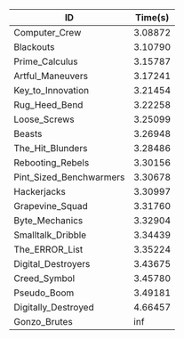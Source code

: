 |ID|Time(s)|
|-|-|
|Computer_Crew|3.08872|
|Blackouts|3.10790|
|Prime_Calculus|3.15787|
|Artful_Maneuvers|3.17241|
|Key_to_Innovation|3.21454|
|Rug_Heed_Bend|3.22258|
|Loose_Screws|3.25099|
|Beasts|3.26948|
|The_Hit_Blunders|3.28486|
|Rebooting_Rebels|3.30156|
|Pint_Sized_Benchwarmers|3.30678|
|Hackerjacks|3.30997|
|Grapevine_Squad|3.31760|
|Byte_Mechanics|3.32904|
|Smalltalk_Dribble|3.34439|
|The_ERROR_List|3.35224|
|Digital_Destroyers|3.43675|
|Creed_Symbol|3.45780|
|Pseudo_Boom|3.49181|
|Digitally_Destroyed|4.66457|
|Gonzo_Brutes|inf|
